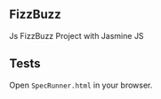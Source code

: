 ## FizzBuzz

Js FizzBuzz Project with Jasmine JS 

## Tests

Open `SpecRunner.html` in your browser.
